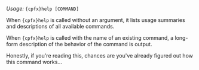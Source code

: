 *Usage:* `{cpfx}help [COMMAND]`

When `{cpfx}help` is called without an argument, it lists usage summaries and descriptions of all available commands.

When `{cpfx}help` is called with the name of an existing command, a long-form description of the behavior of the command is output.

Honestly, if you're reading this, chances are you've already figured out how this command works...
